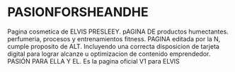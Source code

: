 # PASIONFORSHEANDHE
Pagina cosmetica de ELVIS PRESLEEY. pAGINA DE productos humectantes. perfumeria, procesos y entrenamientos fitness. PAGINA editada por la N, cumple proposito de ALT.  Incluyendo una correcta disposicion de tarjeta digital para lograr alcanze u optimizacion de contenido emprendedor. PASIÓN PARA ELLA Y EL.  Es la pagina oficial V1 para ELVIS
